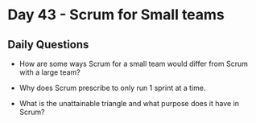 # Day 43 -  Scrum for Small teams

## Daily Questions

- How are some ways Scrum for a small team would differ from Scrum with a large team?

- Why does Scrum prescribe to only run 1 sprint at a time.

- What is the unattainable triangle and what purpose does it have in Scrum?